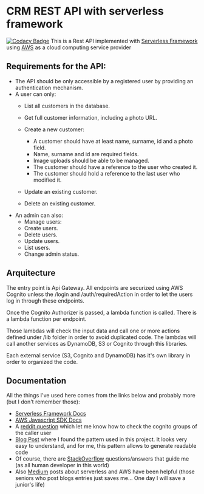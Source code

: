 # CRM REST API with serverless framework
[![Codacy Badge](https://api.codacy.com/project/badge/Grade/c3a9794ac0d94fb3816336bbc655d3a8)](https://www.codacy.com/manual/jotamusik/crm-api-theam-serverless?utm_source=github.com&amp;utm_medium=referral&amp;utm_content=jotamusik/crm-api-theam-serverless&amp;utm_campaign=Badge_Grade)
This is a Rest API implemented with [Serverless Framework](https://serverless.com/) using [AWS](https://aws.amazon.com/) as a cloud computing service provider

## Requirements for the API:
- The API should be only accessible by a registered user by providing an
authentication mechanism. 
- A user can only:
  - List all customers in the database.
  - Get full customer information, including a photo URL.
  - Create a new customer:
    - A customer should have at least name, surname, id and a photo field.
    - Name, surname and id are required fields.
    - Image uploads should be able to be managed.
    - The customer should have a reference to the user who created it.
    - The customer should hold a reference to the last user who modified it.
  - Update an existing customer.

  - Delete an existing customer.
- An admin can also:
  - Manage users:
  - Create users.
  - Delete users.
  - Update users.
  - List users.
  - Change admin status.
  
## Arquitecture
  
The entry point is Api Gateway. All endpoints are securized using AWS Cognito unless the /login and /auth/requiredAction in order to let the users log in through these endpoints.
  
Once the Cognito Authorizer is passed, a lambda function is called. There is a lambda function per endpoint.

Those lambdas will check the input data and call one or more actions defined under /lib folder in order to avoid duplicated code.
The lambdas will call another services as DynamoDB, S3 or Cognito through this libraries.

Each external service (S3, Cognito and DynamoDB) has it's own library in order to organized the code.

## Documentation

All the things I've used here comes from the links below and probably more (but I don't remember those):
- [Serverless Framework Docs](https://serverless.com/framework/docs/)
- [AWS Javascript SDK Docs](https://docs.aws.amazon.com/AWSJavaScriptSDK/latest/)
- A [reddit question](https://www.reddit.com/r/aws/comments/8ym08a/cognito_separating_users_into_user_pools_or_into/) which let me know how to check the cognito groups of the caller user
- [Blog Post](https://ponyfoo.com/articles/action-pattern-clean-obvious-testable-code) where I found the pattern used in this project. It looks very easy to understand, and for me, this pattern allows to generate readable code
- Of course, there are [StackOverflow](https://stackoverflow.com) questions/answers that guide me (as all human developer in this world)
- Also [Medium](https://stackoverflow.com) posts about serverless and AWS have been helpful (those seniors who post blogs entries just saves me... One day I will save a junior's life)

